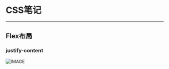 # CSS笔记

---

## Flex布局

### justify-content

![IMAGE](https://www.runoob.com/wp-content/uploads/2015/07/c55dfe8e3422458b50e985552ef13ba5.png)
